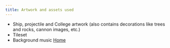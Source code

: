 ```yaml
---
title: Artwork and assets used
---
```

* Ship, projectile and College artwork (also contains decorations like trees and rocks, cannon images, etc.)
* Tileset
* Background music
[Home](https://beep-boop-boop.github.io/ENG1-Team4/)
